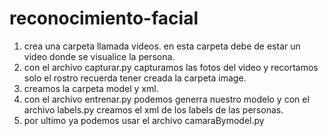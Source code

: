 # reconocimiento-facial

1. crea una carpeta llamada videos. en esta carpeta debe de estar un video donde se visualice la persona.
2. con el archivo capturar.py capturamos las fotos del video y recortamos solo el rostro recuerda tener creada la carpeta image.
3. creamos la carpeta model y xml. 
4. con el archivo entrenar.py podemos generra nuestro modelo y con el archivo labels.py creamos el xml de los labels de las personas.
5. por ultimo ya podemos usar el archivo camaraBymodel.py 
